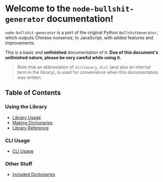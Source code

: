 # Welcome to the `node-bullshit-generator` documentation!

`node-bullshit-generator` is a port of the original Python `BullshitGenerator`, which outputs Chinese nonsense, to JavaScript, with added features and improvements.

This is a basic and **unfinished** documentation of it. **Due of this document's unfinished nature, please be very careful while using it.**

> Note that an abbreviation of `dictionary`, `dict` (and also an internal term in the library), is used for convenience when this documentation was written.

## Table of Contents

### Using the Library

-   [Library Usage](lib.md)
-   [Making Dictionaries](dict.md)
-   [Library Reference](libref.md)

### CLI Usage

-   [CLI Usage](cli.md)

### Other Stuff

<!-- -   [Differences to `BullshitGenerator`](improvments.md) -->

-   [Included Dictionaries](packeddicts.md)
